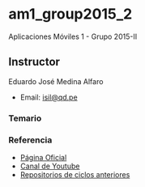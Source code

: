 # am1_group2015_2
Aplicaciones Móviles 1 - Grupo 2015-II

Instructor
------------

Eduardo José Medina Alfaro
- Email: isil@qd.pe

### Temario

### Referencia

- [Página Oficial](http://developer.android.com/index.html)
- [Canal de Youtube](https://www.youtube.com/user/androiddevelopers?hl=es)
- [Repositorios de ciclos anteriores](https://github.com/ISILAndroid)

